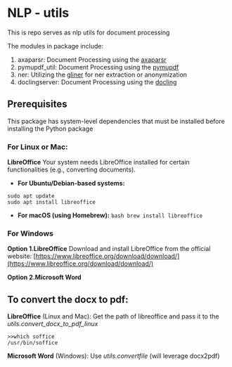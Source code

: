 # NLP - utils
This is repo serves as nlp utils for document processing

The modules in package include:
1. axaparsr: Document Processing using the [axaparsr](https://github.com/axa-group/Parsr)
2. pymupdf_util: Document Processing using the [pymupdf](https://pymupdf.readthedocs.io/en/latest/)
3. ner: Utilizing the [gliner](https://github.com/urchade/GLiNER) for ner extraction or anonymization
4. doclingserver: Document Processing using the [docling](https://ds4sd.github.io/docling/)


## Prerequisites 
This package has system-level dependencies that must be installed before installing the Python package

### For Linux or Mac:
**LibreOffice** Your system needs LibreOffice installed for certain functionalities (e.g., converting documents). 
* **For Ubuntu/Debian-based systems:** 
``` 
sudo apt update 
sudo apt install libreoffice 
``` 
* **For macOS (using Homebrew):** 
```bash brew install libreoffice ``` 

### For Windows
**Option 1.LibreOffice** Download and install LibreOffice from the official website: [https://www.libreoffice.org/download/download/](https://www.libreoffice.org/download/download/)

**Option 2.Microsoft Word**

## To convert the docx to pdf:
**LibreOffice** (Linux and Mac): Get the path of libreoffice and pass it to the *utils.convert_docx_to_pdf_linux*
```
>>which soffice
/usr/bin/soffice
```
**Microsoft Word** (Windows): Use *utils.convertfile* (will leverage docx2pdf)


